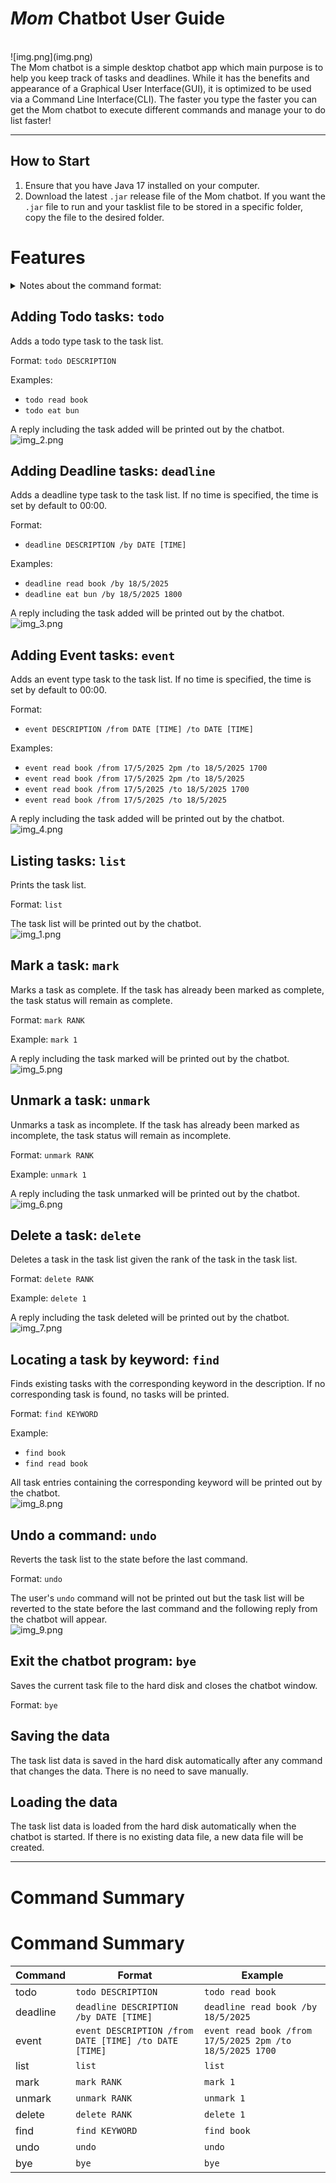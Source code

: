 # *Mom* Chatbot User Guide
<br>
![img.png](img.png)
<br>
The Mom chatbot is a simple desktop chatbot app which main purpose is to help you keep track of tasks and deadlines.
While it has the benefits and appearance of a Graphical User Interface(GUI), it is optimized to be used via a Command
Line Interface(CLI). The faster you type the faster you can get the Mom chatbot to execute different commands and manage
your to do list faster!


---

## How to Start

1. Ensure that you have Java 17 installed on your computer.
2. Download the latest `.jar` release file of the Mom chatbot. If you want the `.jar` file to run and your tasklist file to
be stored in a specific folder, copy the file to the desired folder.

# Features
<details>
<summary>Notes about the command format:</summary>

- Words in `UPPER_CASE` are the parameters to be supplied by the user.

  e.g. in `todo DESCRIPTION`, `DESCRIPTION` is a parameter which can be used as `todo read book`.
- Items in square brackets are optional.

    e.g `DATE [TIME]` can be used as `18/5/2025` or `18/5/2025 5pm`.
- Helping words like `/from`, `/to`, `/by` are to be supplied by the user.
- Extraneous parameters for commands that do not take in parameters (such as `list`, `undo`) will be ignored.

</details>

## Adding Todo tasks: `todo`
Adds a todo type task to the task list.

Format: `todo DESCRIPTION`

Examples:
- `todo read book`
- `todo eat bun`

A reply including the task added will be printed out by the chatbot.
<br>
![img_2.png](img_2.png)
<br>
## Adding Deadline tasks: `deadline`
Adds a deadline type task to the task list. If no time is specified, the time is set by default to 00:00.

Format: 
- `deadline DESCRIPTION /by DATE [TIME]`

Examples:
- `deadline read book /by 18/5/2025 `
- `deadline eat bun /by 18/5/2025 1800`

A reply including the task added will be printed out by the chatbot.
<br>
![img_3.png](img_3.png)
<br>
## Adding Event tasks: `event`
Adds an event type task to the task list. If no time is specified, the time is set by default to 00:00.

Format:
- `event DESCRIPTION /from DATE [TIME] /to DATE [TIME]`

Examples:
- `event read book /from 17/5/2025 2pm /to 18/5/2025 1700`
- `event read book /from 17/5/2025 2pm /to 18/5/2025`
- `event read book /from 17/5/2025 /to 18/5/2025 1700`
- `event read book /from 17/5/2025 /to 18/5/2025`

A reply including the task added will be printed out by the chatbot.
<br>
![img_4.png](img_4.png)
<br>
## Listing tasks: `list`
Prints the task list.

Format: `list`

The task list will be printed out by the chatbot.
<br>
![img_1.png](img_1.png)
<br>
## Mark a task: `mark`
Marks a task as complete. If the task has already been marked as complete, the task status will remain as complete.

Format: `mark RANK`

Example: `mark 1`

A reply including the task marked will be printed out by the chatbot.
<br>
![img_5.png](img_5.png)
<br>
## Unmark a task: `unmark`
Unmarks a task as incomplete. If the task has already been marked as incomplete, the task status will remain as incomplete.

Format: `unmark RANK`

Example: `unmark 1`

A reply including the task unmarked will be printed out by the chatbot.
<br>
![img_6.png](img_6.png)
<br>
## Delete a task: `delete`
Deletes a task in the task list given the rank of the task in the task list.

Format: `delete RANK`

Example: `delete 1`

A reply including the task deleted will be printed out by the chatbot.
<br>
![img_7.png](img_7.png)
<br>
## Locating a task by keyword: `find`
Finds existing tasks with the corresponding keyword in the description. If no corresponding task is found, no tasks will be printed.

Format: `find KEYWORD`

Example: 
- `find book`
- `find read book`

All task entries containing the corresponding keyword will be printed out by the chatbot.
<br>
![img_8.png](img_8.png)
<br>
## Undo a command: `undo`
Reverts the task list to the state before the last command.

Format: `undo`

The user's `undo` command will not be printed out but the task list will be reverted to the state before the last command and the following reply from the chatbot will appear.
<br>
![img_9.png](img_9.png)
<br>

## Exit the chatbot program: `bye`
Saves the current task file to the hard disk and closes the chatbot window.

Format: `bye`

## Saving the data
The task list data is saved in the hard disk automatically after any command that changes the data. There is no need to save manually.

## Loading the data
The task list data is loaded from the hard disk automatically when the chatbot is started. If there is no existing data file, a new data file will be created.

---
# Command Summary
# Command Summary
| Command  | Format                                                | Example                                                  |
|----------|-------------------------------------------------------|----------------------------------------------------------|
| todo     | `todo DESCRIPTION`                                    | `todo read book`                                         |
| deadline | `deadline DESCRIPTION /by DATE [TIME]`                | `deadline read book /by 18/5/2025`                       |
| event    | `event DESCRIPTION /from DATE [TIME] /to DATE [TIME]` | `event read book /from 17/5/2025 2pm /to 18/5/2025 1700` |
| list     | `list`                                                | `list`                                                   |
| mark     | `mark RANK`                                           | `mark 1`                                                 |
| unmark   | `unmark RANK`                                         | `unmark 1`                                               |
| delete   | `delete RANK`                                         | `delete 1`                                               |
| find     | `find KEYWORD`                                        | `find book`                                              |
| undo     | `undo`                                                | `undo`                                                   |
| bye      | `bye`                                                 | `bye`                                                    |